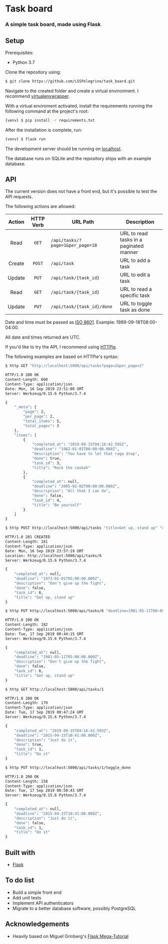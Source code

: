 # Task board
### A simple task board, made using Flask 

## Setup
Prerequisites:
* Python 3.7

Clone the repository using:  
```bash
$ git clone https://github.com/LSSPelegrino/task_board.git
```
Navigate to the created folder and create a virtual environment. I recommend [virtualenvwrapper](https://medium.com/the-andela-way/configuring-python-environment-with-virtualenvwrapper-8745c2895745).


With a virtual enviroment activated, install the requirements running the following command at the project's root:
```bash
(venv) $ pip install -r requirements.txt 
```
After the installation is complete, run:
```bash 
(venv) $ flask run
```
The development server should be running on [localhost](127.0.0.1:5000).

The database runs on SQLite and the repository ships with an example database.

## API
The current version does not have a front end, but it's possible to test the API requests. 

The following actions are allowed:


Action  | HTTP Verb |URL Path                      | Description
:------:|:---------:|------------------------------|---
Read    |```GET```  |```/api/tasks/?page=1&per_page=10```|URL to read tasks in a paginated manner
Create  |```POST``` |```/api/task```               |URL to add a task
Update  |```PUT```  |```/api/task/{task_id}```     |URL to edit a task
Read    |```GET```  |```/api/task/{task_id}```     |URL to read a specific task
Update  |```PUT```  |```/api/task/{task_id}/done```|URL to toggle task as done

Date and time must be passed as [ISO 8601](https://en.wikipedia.org/wiki/ISO_8601#Combined_date_and_time_representations). Example: 1989-09-18T08:00-04:00. 

All date and times returned are UTC.

If you'd like to try the API, I recommend using [HTTPie](https://httpie.org/doc#installation). 

The following examples are based on HTTPie's syntax:

```bash
$ http GET "http://localhost:5000/api/tasks?page=2&per_page=2"
```

```bash
HTTP/1.0 200 OK
Content-Length: 660
Content-Type: application/json
Date: Mon, 16 Sep 2019 23:51:00 GMT
Server: Werkzeug/0.15.6 Python/3.7.4

{
    "_meta": {
        "page": 2,
        "per_page": 2,
        "total_items": 5,
        "total_pages": 3
    },
    "items": [
        {
            "completed_at": "2019-09-15T04:16:42.595Z",
            "deadline": "1982-01-01T00:00:00.000Z",
            "description": "You have to let that raga drop",
            "done": true,
            "task_id": 3,
            "title": "Rock the casbah"
        },
        {
            "completed_at": null,
            "deadline": "2005-02-02T00:00:00.000Z",
            "description": "All that I can do",
            "done": false,
            "task_id": 4,
            "title": "Be yourself"
        }
    ]
}
```
```bash
$ http POST http://localhost:5000/api/tasks "title=Get up, stand up" "description=Don't give up the fight" "deadline=1973-01-01T00:00:00.000-05:00"
```
```bash
HTTP/1.0 201 CREATED
Content-Length: 181
Content-Type: application/json
Date: Mon, 16 Sep 2019 23:57:19 GMT
Location: http://localhost:5000/api/tasks/6
Server: Werkzeug/0.15.6 Python/3.7.4

{
    "completed_at": null,
    "deadline": "1973-01-01T05:00:00.000Z",
    "description": "Don't give up the fight",
    "done": false,
    "task_id": 6,
    "title": "Get up, stand up"
}

```

```bash
$ http PUT http://localhost:5000/api/tasks/6 "deadline=1981-05-11T00:00:00.000-05:00"
```
```bash
HTTP/1.0 200 OK
Content-Length: 182
Content-Type: application/json
Date: Tue, 17 Sep 2019 00:44:15 GMT
Server: Werkzeug/0.15.6 Python/3.7.4

{
    "completed_at": null,
    "deadline": "1981-05-11T05:00:00.000Z",
    "description": "Don't give up the fight",
    "done": false,
    "task_id": 6,
    "title": "Get up, stand up"
}

```

```bash
$ http GET http://localhost:5000/api/tasks/1
```
```bash
HTTP/1.0 200 OK
Content-Length: 179
Content-Type: application/json
Date: Tue, 17 Sep 2019 00:47:24 GMT
Server: Werkzeug/0.15.6 Python/3.7.4

{
    "completed_at": "2019-09-15T04:16:42.593Z",
    "deadline": "2015-04-15T10:41:00.000Z",
    "description": "Just do it",
    "done": true,
    "task_id": 1,
    "title": "Do it"
}
```

```bash
$ http PUT http://localhost:5000/api/tasks/1/toggle_done
```
```bash
HTTP/1.0 200 OK
Content-Length: 158
Content-Type: application/json
Date: Tue, 17 Sep 2019 00:50:43 GMT
Server: Werkzeug/0.15.6 Python/3.7.4

{
    "completed_at": null,
    "deadline": "2015-04-15T10:41:00.000Z",
    "description": "Just do it",
    "done": false,
    "task_id": 1,
    "title": "Do it"
}

```

## Built with
* [Flask](https://palletsprojects.com/p/flask/)

## To do list

* Build a simple front end
* Add unit tests
* Implement API authenticators 
* Migrate to a better database software, possibly PostgreSQL

## Acknowledgements
* Heavily based on Miguel Grinberg's [Flask Mega-Tutorial](https://blog.miguelgrinberg.com/post/the-flask-mega-tutorial-part-i-hello-world) 